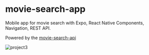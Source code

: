 # movie-search-app
Mobile app for movie search with Expo, React Native Components, Navigation, REST API.

Powered by the [movie-search-api](https://github.com/f0x4/movies-search-api)

![project3](https://user-images.githubusercontent.com/70147253/172051185-4367546c-7552-4bb9-be9a-21dcfbbe10ab.png)
